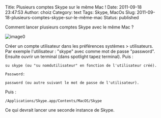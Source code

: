 Title: Plusieurs comptes Skype sur le même Mac !
Date: 2011-09-18 23:47:53
Author: choiz
Category: text
Tags: Skype, MacOs
Slug: 2011-09-18-plusieurs-comptes-skype-sur-le-même-mac
Status: published

Comment lancer plusieurs comptes Skype avec le même Mac ?

![image0](http://media.tumblr.com/tumblr_lrqn73WCUg1qzr4hx.png)

Créer un compte utilisateur dans les préférences systèmes &gt;
utilisateurs. Par exemple l'utilisateur : "skype" avec comme mot de
passe "password". Ensuite ouvrir un terminal (dans spotlight tapez
terminal). Puis :

    su skype (ou "su nomdutilisateur" en fonction de l'utilisateur créé).

    Password:

    password (ou autre suivant le mot de passe de l'utilisateur).

Puis :

    /Applications/Skype.app/Contents/MacOS/Skype

Ce qui devrait lancer une seconde instance de Skype.
